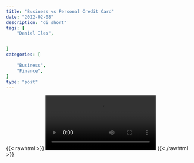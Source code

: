 ```yaml
---
title: "Business vs Personal Credit Card"
date: "2022-02-08"
description: "di short"
tags: [
    "Daniel Iles",


]
categories: [
    
    "Business",
    "Finance",
]
type: "post"
---
```

{{< rawhtml >}}
    <video width="auto" height="auto" controls>
        <source src="https://clips.dev00ps.com/Daniel%20Iles/Business%20Vs%20Personal%20Credit.mp4" type="video/mp4"> 
    </video>
{{< /rawhtml >}}